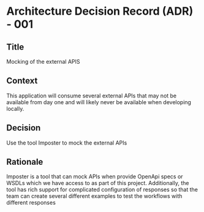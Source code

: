 # Architecture Decision Record (ADR) - 001

## Title

Mocking of the external APIS

## Context

This application will consume several external APIs that may not be available from day one and will likely never be available when developing locally.

## Decision

Use the tool Imposter to mock the external APIs

## Rationale

Imposter is a tool that can mock APIs when provide OpenApi specs or WSDLs which we have access to as part of this project. Additionally, the tool has rich support for complicated configuration of responses so that the team can create several different examples to test the workflows with different responses
